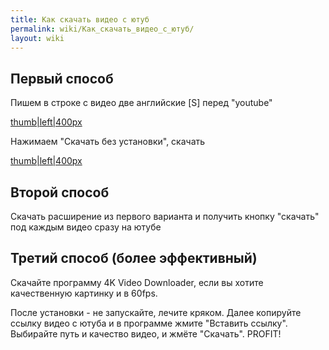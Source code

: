 ```yaml
---
title: Как скачать видео с ютуб
permalink: wiki/Как_скачать_видео_с_ютуб/
layout: wiki
---
```


## Первый способ

Пишем в строке с видео две английские \[S\] перед "youtube"

[thumb\|left\|400px](Файл:2018-01-04_09-58-05.jpg "wikilink")

Нажимаем "Скачать без установки", скачать

[thumb\|left\|400px](Файл:2018-01-04_09-59-08.jpg "wikilink")

## Второй способ

Скачать расширение из первого варианта и получить кнопку "скачать" под
каждым видео сразу на ютубе

## Третий способ (более эффективный)

Скачайте программу 4K Video Downloader, если вы хотите качественную
картинку и в 60fps.

После установки - не запускайте, лечите кряком. Далее копируйте ссылку
видео с ютуба и в программе жмите "Вставить ссылку". Выбирайте путь и
качество видео, и жмёте "Скачать". PROFIT!

